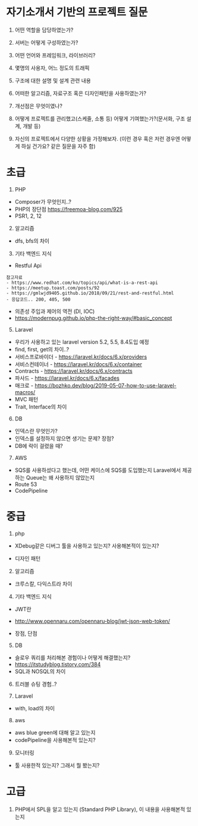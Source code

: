
# 자기소개서 기반의 프로젝트 질문

1. 어떤 역할을 담당하였는가?

2. 서버는 어떻게 구성하였는가?

3. 어떤 언어와 프레임워크, 라이브러리?

4. 몇명의 사용자, 어느 정도의 트래픽

5. 구조에 대한 설명 및 설계 관련 내용

6. 어떠한 알고리즘, 자료구조 혹은 디자인패턴을 사용하였는가?

7. 개선점은 무엇이였나?

8. 어떻게 프로젝트를 관리했고(스케줄, 소통 등) 어떻게 기여했는가?(문서화, 구조 설계, 개발 등)

9. 자신의 프로젝트에서 다양한 상황을 가정해보자. (이런 경우 혹은 저런 경우엔 어떻게 하실 건가요? 같은 질문을 자주 함)


# 초급

1. PHP

- Composer가 무엇인지..? 
- PHP의 장단점 https://freemoa-blog.com/925
- PSR1, 2, 12

2. 알고리즘

- dfs, bfs의 차이

3. 기타 백엔드 지식

- Restful Api

```
참고자료
- https://www.redhat.com/ko/topics/api/what-is-a-rest-api
- https://meetup.toast.com/posts/92
- https://gmlwjd9405.github.io/2018/09/21/rest-and-restful.html
- 응답코드.. 200, 405, 500

```

- 의존성 주입과 제어의 역전 (DI, IOC) 
- https://modernpug.github.io/php-the-right-way/#basic_concept

5. Laravel

- 우리가 사용하고 있는 laravel version 5.2, 5.5, 8.4도입 예정
- find, first, get의 차이..?
- 서비스프로바이더 - https://laravel.kr/docs/6.x/providers
- 서비스컨테이너 - https://laravel.kr/docs/6.x/container
- Contracts - https://laravel.kr/docs/6.x/contracts
- 파사드 - https://laravel.kr/docs/6.x/facades
- 매크로 - https://bozhko.dev/blog/2019-05-07-how-to-use-laravel-macros/
- MVC 패턴
- Trait, Interface의 차이

6. DB

- 인덱스란 무엇인가?
- 인덱스를 설정하지 않으면 생기는 문제? 장점?
- DB에 락이 걸렸을 때?

7. AWS 

- SQS를 사용하셨다고 했는데, 어떤 케이스에 SQS를 도입했는지 Laravel에서 제공하는 Queue는 왜 사용하지 않았는지
- Route 53
- CodePipeline


# 중급

1. php

- XDebug같은 디버그 툴을 사용하고 있는지? 사용해본적이 있는지?

- 디자인 패턴

2. 알고리즘

- 크루스칼, 다익스트라 차이

4. 기타 백엔드 지식

- JWT란

- http://www.opennaru.com/opennaru-blog/jwt-json-web-token/
- 장점, 단점

5. DB

- 슬로우 쿼리를 처리해본 경험이나 어떻게 해결했는지? 
- https://itstudyblog.tistory.com/384
- SQL과 NOSQL의 차이

6. 트러블 슈팅 경험..?

7. Laravel

- with, load의 차이

8. aws

- aws blue green에 대해 알고 있는지
- codePipeline을 사용해본적 있는지?

9. 모니터링

- 툴 사용한적 있는지? 그래서 뭘 봤는지?


# 고급

1. PHP에서 SPL을 알고 있는지 (Standard PHP Library), 이 내용을 사용해본적 있는지

